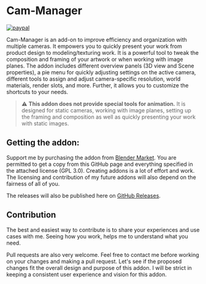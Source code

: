 # Cam-Manager

[![paypal](https://www.paypalobjects.com/en_US/i/btn/btn_donateCC_LG.gif)](https://www.paypal.com/donate/?hosted_button_id=Q6PL92LJX7836)


Cam-Manager is an add-on to improve efficiency and organization with multiple cameras. It empowers you to quickly present your work from product design to modeling/texturing work. It is a powerful tool to tweak the composition and framing of your artwork or when working with image planes. The addon includes different overview panels (3D view and Scene properties), a pie menu for quickly adjusting settings on the active camera, different tools to assign and adjust camera-specific resolution, world materials, render slots, and more. Further, it allows you to customize the shortcuts to your needs.
>⚠️
**This addon does not provide special tools for animation.** It is designed for static cameras, working with image planes, setting up the framing and composition as well as quickly presenting your work with static images.
## Getting the addon: 
Support me by purchasing the addon from [Blender Market](https://blendermarket.com/products/cam-manager). You are permitted to get a copy from this GitHub page and everything specified in the attached license (GPL 3.0). Creating addons is a lot of effort and work. The licensing and contribution of my future addons will also depend on the fairness of all of you.

The releases will also be published here on  [GitHub Releases](https://github.com/Weisl/Cam-Manager/releases). 

## Contribution
The best and easiest way to contribute is to share your experiences and use cases with me. Seeing how you work, helps me to understand what you need.

Pull requests are also very welcome. Feel free to contact me before working on your changes and making a pull request. Let's see if the proposed changes fit the overall design and purpose of this addon. I will be strict in keeping a consistent user experience and vision for this addon.
